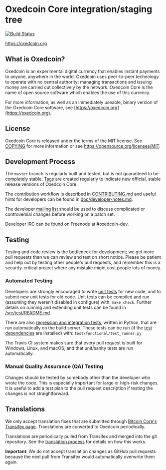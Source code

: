 Oxedcoin Core integration/staging tree
=====================================

[![Build Status](https://travis-ci.org/oxedcoin-project/oxedcoin.svg?branch=master)](https://travis-ci.org/oxedcoin-project/oxedcoin)

https://oxedcoin.org

What is Oxedcoin?
----------------

Oxedcoin is an experimental digital currency that enables instant payments to
anyone, anywhere in the world. Oxedcoin uses peer-to-peer technology to operate
with no central authority: managing transactions and issuing money are carried
out collectively by the network. Oxedcoin Core is the name of open source
software which enables the use of this currency.

For more information, as well as an immediately useable, binary version of
the Oxedcoin Core software, see [https://oxedcoin.org](https://oxedcoin.org).

License
-------

Oxedcoin Core is released under the terms of the MIT license. See [COPYING](COPYING) for more
information or see https://opensource.org/licenses/MIT.

Development Process
-------------------

The `master` branch is regularly built and tested, but is not guaranteed to be
completely stable. [Tags](https://github.com/oxedcoin-project/oxedcoin/tags) are created
regularly to indicate new official, stable release versions of Oxedcoin Core.

The contribution workflow is described in [CONTRIBUTING.md](CONTRIBUTING.md)
and useful hints for developers can be found in [doc/developer-notes.md](doc/developer-notes.md).

The developer [mailing list](https://groups.google.com/forum/#!forum/oxedcoin-dev)
should be used to discuss complicated or controversial changes before working
on a patch set.

Developer IRC can be found on Freenode at #oxedcoin-dev.

Testing
-------

Testing and code review is the bottleneck for development; we get more pull
requests than we can review and test on short notice. Please be patient and help out by testing
other people's pull requests, and remember this is a security-critical project where any mistake might cost people
lots of money.

### Automated Testing

Developers are strongly encouraged to write [unit tests](src/test/README.md) for new code, and to
submit new unit tests for old code. Unit tests can be compiled and run
(assuming they weren't disabled in configure) with: `make check`. Further details on running
and extending unit tests can be found in [/src/test/README.md](/src/test/README.md).

There are also [regression and integration tests](/test), written
in Python, that are run automatically on the build server.
These tests can be run (if the [test dependencies](/test) are installed) with: `test/functional/test_runner.py`

The Travis CI system makes sure that every pull request is built for Windows, Linux, and macOS, and that unit/sanity tests are run automatically.

### Manual Quality Assurance (QA) Testing

Changes should be tested by somebody other than the developer who wrote the
code. This is especially important for large or high-risk changes. It is useful
to add a test plan to the pull request description if testing the changes is
not straightforward.

Translations
------------

We only accept translation fixes that are submitted through [Bitcoin Core's Transifex page](https://www.transifex.com/projects/p/bitcoin/).
Translations are converted to Oxedcoin periodically.

Translations are periodically pulled from Transifex and merged into the git repository. See the
[translation process](doc/translation_process.md) for details on how this works.

**Important**: We do not accept translation changes as GitHub pull requests because the next
pull from Transifex would automatically overwrite them again.
